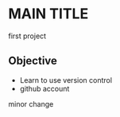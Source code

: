 # MAIN TITLE

first project

## Objective

+ Learn to use version control
+ github account


minor change

